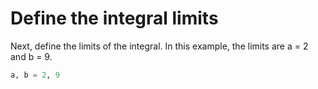 # Define the integral limits

Next, define the limits of the integral. In this example, the limits are a = 2 and b = 9.

```python
a, b = 2, 9
```

